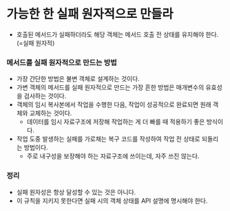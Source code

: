 # 가능한 한 실패 원자적으로 만들라

* 호출된 메서드가 실패하더라도 해당 객체는 메서드 호출 전 상태를 유지해야 한다. (=실패 원자적)

### 메서드를 실패 원자적으로 만드는 방법
* 가장 간단한 방법은 불변 객체로 설계하는 것이다.
* 가변 객체의 메서드를 실패 원자적으로 만드는 가장 흔한 방법은 매개변수의 유효성을 검사하는 것이다.
* 객체의 임시 복사본에서 작업을 수행한 다음, 작업이 성공적으로 완료되면 원래 객체와 교체하는 것이다.
  * 데이터를 임시 자료구조에 저장해 작업하는 게 더 빠를 때 적용하기 좋은 방식이다.
* 작업 도중 발생하는 실패를 가로채는 복구 코드를 작성하여 작업 전 상태로 되돌리는 방법이다.
  * 주로 내구성을 보장해야 하는 자료구조에 쓰이는데, 자주 쓰진 않는다.

### 정리
* 실패 원자성은 항상 달성할 수 있는 것은 아니다.
* 이 규칙을 지키지 못한다면 실패 시의 객체 상태를 API 설명에 명시해야 한다.